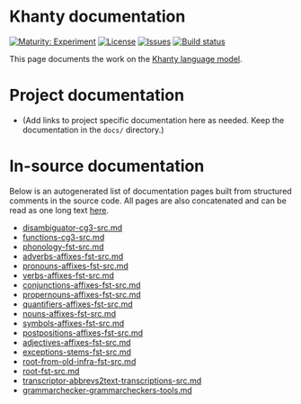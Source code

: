 # Khanty documentation

[![Maturity: Experiment](https://img.shields.io/badge/Maturity-Experiment-black.svg)](https://giellalt.github.io/MaturityClassification.html)
[![License](https://img.shields.io/github/license/giellalt/lang-kca)](https://raw.githubusercontent.com/giellalt/lang-kca/main/LICENSE)
[![Issues](https://img.shields.io/github/issues/giellalt/lang-kca)](https://github.com/giellalt/lang-kca/issues)
[![Build status](https://github.com/giellalt/lang-kca/workflows/Speller%20CI+CD/badge.svg)](https://github.com/giellalt/lang-kca/actions)

This page documents the work on the [Khanty language model](http://github.com/giellalt/lang-kca). 

# Project documentation

* (Add links to project specific documentation here as needed. Keep the documentation in the `docs/` directory.)

# In-source documentation

Below is an autogenerated list of documentation pages built from structured comments in the source code. All pages are also concatenated and can be read as one long text [here](kca.md).
* [disambiguator-cg3-src.md](disambiguator-cg3-src.md)
* [functions-cg3-src.md](functions-cg3-src.md)
* [phonology-fst-src.md](phonology-fst-src.md)
* [adverbs-affixes-fst-src.md](adverbs-affixes-fst-src.md)
* [pronouns-affixes-fst-src.md](pronouns-affixes-fst-src.md)
* [verbs-affixes-fst-src.md](verbs-affixes-fst-src.md)
* [conjunctions-affixes-fst-src.md](conjunctions-affixes-fst-src.md)
* [propernouns-affixes-fst-src.md](propernouns-affixes-fst-src.md)
* [quantifiers-affixes-fst-src.md](quantifiers-affixes-fst-src.md)
* [nouns-affixes-fst-src.md](nouns-affixes-fst-src.md)
* [symbols-affixes-fst-src.md](symbols-affixes-fst-src.md)
* [postpositions-affixes-fst-src.md](postpositions-affixes-fst-src.md)
* [adjectives-affixes-fst-src.md](adjectives-affixes-fst-src.md)
* [exceptions-stems-fst-src.md](exceptions-stems-fst-src.md)
* [root-from-old-infra-fst-src.md](root-from-old-infra-fst-src.md)
* [root-fst-src.md](root-fst-src.md)
* [transcriptor-abbrevs2text-transcriptions-src.md](transcriptor-abbrevs2text-transcriptions-src.md)
* [grammarchecker-grammarcheckers-tools.md](grammarchecker-grammarcheckers-tools.md)
